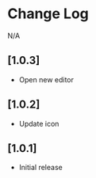 # Change Log

N/A

## [1.0.3]

- Open new editor

## [1.0.2]

- Update icon

## [1.0.1]
- Initial release